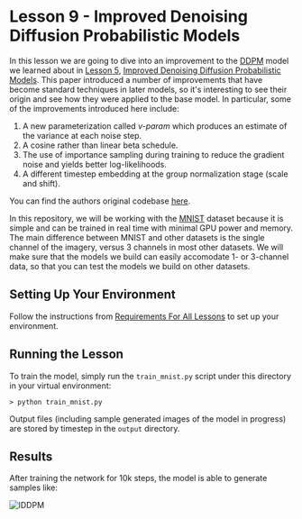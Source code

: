 # Lesson 9 - Improved Denoising Diffusion Probabilistic Models

In this lesson we are going to dive into an improvement to the [DDPM](https://arxiv.org/abs/2006.11239) model we learned about in [Lesson 5](https://github.com/swookey-thinky/mindiffusion/lesson_05), [Improved Denoising Diffusion Probabilistic Models](https://arxiv.org/abs/2102.09672). This paper introduced a number of improvements that have become standard techniques in later models, so it's interesting to see their origin and see how they were applied to the base model. In particular, some of the improvements introduced here include:

1. A new parameterization called *v-param* which produces an estimate of the variance at each noise step.
2. A cosine rather than linear beta schedule.
3. The use of importance sampling during training to reduce the gradient noise and yields better log-likelihoods.
4. A different timestep embedding at the group normalization stage (scale and shift). 

You can find the authors original codebase [here](https://github.com/openai/improved-diffusion/tree/main).

In this repository, we will be working with the [MNIST](https://en.wikipedia.org/wiki/MNIST_database) dataset because it is simple and can be trained in real time with minimal GPU power and memory. The main difference between MNIST and other datasets is the single channel of the imagery, versus 3 channels in most other datasets. We will make sure that the models we build can easily accomodate 1- or 3-channel data, so that you can test the models we build on other datasets.

## Setting Up Your Environment

Follow the instructions from [Requirements For All Lessons](https://github.com/swookey-thinky/mindiffusion?tab=readme-ov-file#requirements-for-all-lessons) to set up your environment.

## Running the Lesson

To train the model, simply run the `train_mnist.py` script under this directory in your virtual environment:

```
> python train_mnist.py
```

Output files (including sample generated images of the model in progress) are stored by timestep in the `output` directory.

## Results

After training the network for 10k steps, the model is able to generate samples like:

![IDDPM](https://drive.google.com/uc?export=view&id=1vHDkYDEpaIReqedT9GFJprZiiVliuX81)
